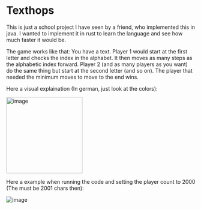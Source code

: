 # Texthops

This is just a school project I have seen by a friend, who implemented this in java. I wanted to implement it in rust to learn the language and see how much faster it would be.

The game works like that:
You have a text. Player 1 would start at the first letter and checks the index in the alphabet. It then moves as many steps as the alphabetic index forward. Player 2 (and as many players as you want) do the same thing but start at the second letter (and so on). The player that needed the minimum moves to move to the end wins. 

Here a visual explaination (In german, just look at the colors):

<img width="203" alt="image" src="https://github.com/user-attachments/assets/72f68fa2-69cf-4359-b11c-736be3cd8a7e">

Here a example when running the code and setting the player count to 2000 (The must be 2001 chars then):

![image](https://github.com/user-attachments/assets/cd9a5cf2-b101-43d9-a0e3-22e245885737)
